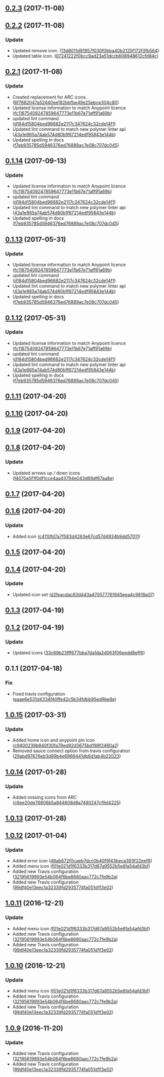 <a name="0.2.3"></a>
## [0.2.3](https://github.com/advanced-rest-client/anypoint-icons/compare/0.2.2...0.2.3) (2017-11-08)




<a name="0.2.2"></a>
## [0.2.2](https://github.com/advanced-rest-client/anypoint-icons/compare/0.2.1...0.2.2) (2017-11-08)


### Update

* Updated remove icon. ([13d8011d91957f030f0bba40b2125f172f3fb564](https://github.com/advanced-rest-client/anypoint-icons/commit/13d8011d91957f030f0bba40b2125f172f3fb564))
* Updated table icon. ([07241222f0bcc9ad23a51dccb608948612cfd84c](https://github.com/advanced-rest-client/anypoint-icons/commit/07241222f0bcc9ad23a51dccb608948612cfd84c))



<a name="0.2.1"></a>
## [0.2.1](https://github.com/advanced-rest-client/anypoint-icons/compare/0.1.11...0.2.1) (2017-11-08)


### Update

* Created replacement for ARC icons. ([6f7682047a52440ee182bbfbe49e25ebce304c80](https://github.com/advanced-rest-client/anypoint-icons/commit/6f7682047a52440ee182bbfbe49e25ebce304c80))
* Updated license information to match Anypoint licence ([fc11875409247859647773e11b67e71aff91a69b](https://github.com/advanced-rest-client/anypoint-icons/commit/fc11875409247859647773e11b67e71aff91a69b))
* updated lint command ([d184d15804bed96682e2117c347624c32cde14f1](https://github.com/advanced-rest-client/anypoint-icons/commit/d184d15804bed96682e2117c347624c32cde14f1))
* Updated lint command to match new polymer linter api ([43a1e965a74ab574d80b1f67214edf95843e144b](https://github.com/advanced-rest-client/anypoint-icons/commit/43a1e965a74ab574d80b1f67214edf95843e144b))
* Updated spelling in docs ([f7eb935785d5946376ed76889ac7e08c707dc045](https://github.com/advanced-rest-client/anypoint-icons/commit/f7eb935785d5946376ed76889ac7e08c707dc045))



<a name="0.1.14"></a>
## [0.1.14](https://github.com/advanced-rest-client/anypoint-icons/compare/0.1.11...0.1.14) (2017-09-13)


### Update

* Updated license information to match Anypoint licence ([fc11875409247859647773e11b67e71aff91a69b](https://github.com/advanced-rest-client/anypoint-icons/commit/fc11875409247859647773e11b67e71aff91a69b))
* updated lint command ([d184d15804bed96682e2117c347624c32cde14f1](https://github.com/advanced-rest-client/anypoint-icons/commit/d184d15804bed96682e2117c347624c32cde14f1))
* Updated lint command to match new polymer linter api ([43a1e965a74ab574d80b1f67214edf95843e144b](https://github.com/advanced-rest-client/anypoint-icons/commit/43a1e965a74ab574d80b1f67214edf95843e144b))
* Updated spelling in docs ([f7eb935785d5946376ed76889ac7e08c707dc045](https://github.com/advanced-rest-client/anypoint-icons/commit/f7eb935785d5946376ed76889ac7e08c707dc045))



<a name="0.1.13"></a>
## [0.1.13](https://github.com/advanced-rest-client/anypoint-icons/compare/0.1.11...v0.1.13) (2017-05-31)


### Update

* Updated license information to match Anypoint licence ([fc11875409247859647773e11b67e71aff91a69b](https://github.com/advanced-rest-client/anypoint-icons/commit/fc11875409247859647773e11b67e71aff91a69b))
* updated lint command ([d184d15804bed96682e2117c347624c32cde14f1](https://github.com/advanced-rest-client/anypoint-icons/commit/d184d15804bed96682e2117c347624c32cde14f1))
* Updated lint command to match new polymer linter api ([43a1e965a74ab574d80b1f67214edf95843e144b](https://github.com/advanced-rest-client/anypoint-icons/commit/43a1e965a74ab574d80b1f67214edf95843e144b))
* Updated spelling in docs ([f7eb935785d5946376ed76889ac7e08c707dc045](https://github.com/advanced-rest-client/anypoint-icons/commit/f7eb935785d5946376ed76889ac7e08c707dc045))



<a name="0.1.12"></a>
## [0.1.12](https://github.com/advanced-rest-client/anypoint-icons/compare/0.1.11...v0.1.12) (2017-05-31)


### Update

* Updated license information to match Anypoint licence ([fc11875409247859647773e11b67e71aff91a69b](https://github.com/advanced-rest-client/anypoint-icons/commit/fc11875409247859647773e11b67e71aff91a69b))
* updated lint command ([d184d15804bed96682e2117c347624c32cde14f1](https://github.com/advanced-rest-client/anypoint-icons/commit/d184d15804bed96682e2117c347624c32cde14f1))
* Updated lint command to match new polymer linter api ([43a1e965a74ab574d80b1f67214edf95843e144b](https://github.com/advanced-rest-client/anypoint-icons/commit/43a1e965a74ab574d80b1f67214edf95843e144b))
* Updated spelling in docs ([f7eb935785d5946376ed76889ac7e08c707dc045](https://github.com/advanced-rest-client/anypoint-icons/commit/f7eb935785d5946376ed76889ac7e08c707dc045))



<a name="0.1.11"></a>
## [0.1.11](https://github.com/advanced-rest-client/anypoint-icons/compare/0.1.10...v0.1.11) (2017-04-20)




<a name="0.1.10"></a>
## [0.1.10](https://github.com/advanced-rest-client/anypoint-icons/compare/0.1.9...v0.1.10) (2017-04-20)




<a name="0.1.9"></a>
## [0.1.9](https://github.com/advanced-rest-client/anypoint-icons/compare/0.1.8...v0.1.9) (2017-04-20)




<a name="0.1.8"></a>
## [0.1.8](https://github.com/advanced-rest-client/anypoint-icons/compare/0.1.7...v0.1.8) (2017-04-20)


### Update

* Updated arrows up / down icons ([f4070a5f1f0df1cce4aa43794e043d69df67aa8e](https://github.com/advanced-rest-client/anypoint-icons/commit/f4070a5f1f0df1cce4aa43794e043d69df67aa8e))



<a name="0.1.7"></a>
## [0.1.7](https://github.com/advanced-rest-client/anypoint-icons/compare/0.1.6...v0.1.7) (2017-04-20)




<a name="0.1.6"></a>
## [0.1.6](https://github.com/advanced-rest-client/anypoint-icons/compare/0.1.5...v0.1.6) (2017-04-20)


### Update

* Added icon ([c4110fd7a7f583d4263e67cd57d4934b9dd57011](https://github.com/advanced-rest-client/anypoint-icons/commit/c4110fd7a7f583d4263e67cd57d4934b9dd57011))



<a name="0.1.5"></a>
## [0.1.5](https://github.com/advanced-rest-client/anypoint-icons/compare/0.1.4...v0.1.5) (2017-04-20)




<a name="0.1.4"></a>
## [0.1.4](https://github.com/advanced-rest-client/anypoint-icons/compare/0.1.3...v0.1.4) (2017-04-20)


### Update

* Updated icon set ([d2feacdac83d443a470577761945eea4c9819a07](https://github.com/advanced-rest-client/anypoint-icons/commit/d2feacdac83d443a470577761945eea4c9819a07))



<a name="0.1.3"></a>
## [0.1.3](https://github.com/advanced-rest-client/anypoint-icons/compare/0.1.2...v0.1.3) (2017-04-19)




<a name="0.1.2"></a>
## [0.1.2](https://github.com/advanced-rest-client/anypoint-icons/compare/0.1.1...v0.1.2) (2017-04-19)


### Update

* Updated icons ([33c69b23fff677bba7da1da2d063f06eedd8eff6](https://github.com/advanced-rest-client/anypoint-icons/commit/33c69b23fff677bba7da1da2d063f06eedd8eff6))



<a name="0.1.1"></a>
## 0.1.1 (2017-04-18)


### Fix

* Fixed travis configuration ([eaae6e531d4334f40ffe42c5b34fdbb95ed9be8e](https://github.com/advanced-rest-client/anypoint-icons/commit/eaae6e531d4334f40ffe42c5b34fdbb95ed9be8e))



<a name="1.0.15"></a>
## [1.0.15](https://github.com/advanced-rest-client/arc-icons/compare/1.0.14...v1.0.15) (2017-03-31)


### Update

* Added home icon and anypoint pin icon ([c9400239b840f30fa78ed92d3675bd198f2460a2](https://github.com/advanced-rest-client/arc-icons/commit/c9400239b840f30fa78ed92d3675bd198f2460a2))
* Removed sauce connect option from travis configuration ([29abd97676eb3d99b4e6966441db6d1ab4b22023](https://github.com/advanced-rest-client/arc-icons/commit/29abd97676eb3d99b4e6966441db6d1ab4b22023))



<a name="1.0.14"></a>
## [1.0.14](https://github.com/advanced-rest-client/arc-icons/compare/1.0.12...v1.0.14) (2017-01-28)


### Update

* Added missing icons from ARC ([c6ee20de76806b5a844608d8a7480247cf9d4225](https://github.com/advanced-rest-client/arc-icons/commit/c6ee20de76806b5a844608d8a7480247cf9d4225))



<a name="1.0.13"></a>
## [1.0.13](https://github.com/advanced-rest-client/arc-icons/compare/1.0.12...v1.0.13) (2017-01-28)




<a name="1.0.12"></a>
## [1.0.12](https://github.com/advanced-rest-client/arc-icons/compare/1.0.8...v1.0.12) (2017-01-04)


### Update

* Added error icon ([48ab672f0caeb7dcc0b40f9f43beca393f22eef8](https://github.com/advanced-rest-client/arc-icons/commit/48ab672f0caeb7dcc0b40f9f43beca393f22eef8))
* Added menu icon ([f01e021d1f6333b317d67a9552b5e6fa54afd3bf](https://github.com/advanced-rest-client/arc-icons/commit/f01e021d1f6333b317d67a9552b5e6fa54afd3bf))
* Added new Travis configuration ([32195619993e54b064f6be8680aac772c7fe9b2a](https://github.com/advanced-rest-client/arc-icons/commit/32195619993e54b064f6be8680aac772c7fe9b2a))
* Added new Travis configuration ([99df40e13eec1a32339fd2935774fa051d1f3e02](https://github.com/advanced-rest-client/arc-icons/commit/99df40e13eec1a32339fd2935774fa051d1f3e02))



<a name="1.0.11"></a>
## [1.0.11](https://github.com/advanced-rest-client/arc-icons/compare/1.0.8...v1.0.11) (2016-12-21)


### Update

* Added menu icon ([f01e021d1f6333b317d67a9552b5e6fa54afd3bf](https://github.com/advanced-rest-client/arc-icons/commit/f01e021d1f6333b317d67a9552b5e6fa54afd3bf))
* Added new Travis configuration ([32195619993e54b064f6be8680aac772c7fe9b2a](https://github.com/advanced-rest-client/arc-icons/commit/32195619993e54b064f6be8680aac772c7fe9b2a))
* Added new Travis configuration ([99df40e13eec1a32339fd2935774fa051d1f3e02](https://github.com/advanced-rest-client/arc-icons/commit/99df40e13eec1a32339fd2935774fa051d1f3e02))



<a name="1.0.10"></a>
## [1.0.10](https://github.com/advanced-rest-client/arc-icons/compare/1.0.8...v1.0.10) (2016-12-21)


### Update

* Added menu icon ([f01e021d1f6333b317d67a9552b5e6fa54afd3bf](https://github.com/advanced-rest-client/arc-icons/commit/f01e021d1f6333b317d67a9552b5e6fa54afd3bf))
* Added new Travis configuration ([32195619993e54b064f6be8680aac772c7fe9b2a](https://github.com/advanced-rest-client/arc-icons/commit/32195619993e54b064f6be8680aac772c7fe9b2a))
* Added new Travis configuration ([99df40e13eec1a32339fd2935774fa051d1f3e02](https://github.com/advanced-rest-client/arc-icons/commit/99df40e13eec1a32339fd2935774fa051d1f3e02))



<a name="1.0.9"></a>
## [1.0.9](https://github.com/advanced-rest-client/arc-icons/compare/1.0.8...v1.0.9) (2016-11-20)


### Update

* Added new Travis configuration ([32195619993e54b064f6be8680aac772c7fe9b2a](https://github.com/advanced-rest-client/arc-icons/commit/32195619993e54b064f6be8680aac772c7fe9b2a))
* Added new Travis configuration ([99df40e13eec1a32339fd2935774fa051d1f3e02](https://github.com/advanced-rest-client/arc-icons/commit/99df40e13eec1a32339fd2935774fa051d1f3e02))




